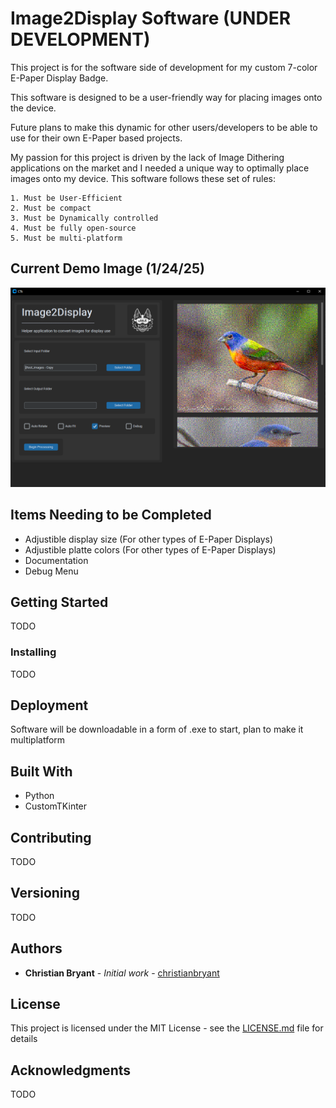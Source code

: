 # Image2Display Software (UNDER DEVELOPMENT)

This project is for the software side of development for my custom 7-color E-Paper Display Badge. 

This software is designed to be a user-friendly way for placing images onto the device. 

Future plans to make this dynamic for other users/developers to be able to use for their own E-Paper based projects.

My passion for this project is driven by the lack of Image Dithering applications on the market and I needed a unique way to optimally place images onto my device.
This software follows these set of rules:
```
1. Must be User-Efficient
2. Must be compact
3. Must be Dynamically controlled
4. Must be fully open-source
5. Must be multi-platform
```
## Current Demo Image (1/24/25)
![alt text](https://github.com/christianbryant/python_epaper_ditherer/blob/main/Program%20Files/Images/demo_image.png)
## Items Needing to be Completed

* Adjustible display size (For other types of E-Paper Displays)
* Adjustible platte colors (For other types of E-Paper Displays)
* Documentation
* Debug Menu


## Getting Started

TODO

### Installing

TODO

## Deployment

Software will be downloadable in a form of .exe to start, plan to make it multiplatform

## Built With

* Python
* CustomTKinter

## Contributing

TODO

## Versioning

TODO

## Authors

* **Christian Bryant** - *Initial work* - [christianbryant](https://github.com/christianbryant)

## License

This project is licensed under the MIT License - see the [LICENSE.md](LICENSE.md) file for details

## Acknowledgments

TODO
